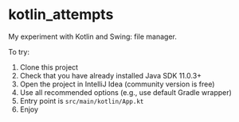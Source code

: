 # kotlin_attempts


My experiment with Kotlin and Swing: file manager.

To try:
1. Clone this project
2. Check that you have already installed Java SDK 11.0.3+
3. Open the project in IntelliJ Idea (community version is free)
4. Use all recommended options (e.g., use default Gradle wrapper)
5. Entry point is `src/main/kotlin/App.kt`
6. Enjoy